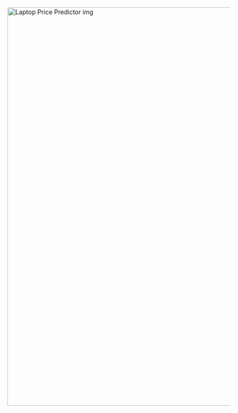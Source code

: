 <img width="900" alt="Laptop Price Predictor img" src="https://github.com/1428akash/Laptop-Price-Predictor/assets/64829175/6412c067-068b-4523-b06e-f8f829f71171">
